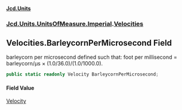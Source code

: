 #### [Jcd.Units](index 'index')
### [Jcd.Units.UnitsOfMeasure.Imperial](Jcd.Units.UnitsOfMeasure.Imperial 'Jcd.Units.UnitsOfMeasure.Imperial').[Velocities](Velocities 'Jcd.Units.UnitsOfMeasure.Imperial.Velocities')

## Velocities.BarleycornPerMicrosecond Field

barleycorn per microsecond defined such that: foot per millisecond = barleycorn/μs × (1.0/36.0)/(1.0/1000.0).

```csharp
public static readonly Velocity BarleycornPerMicrosecond;
```

#### Field Value
[Velocity](Velocity 'Jcd.Units.UnitTypes.Velocity')